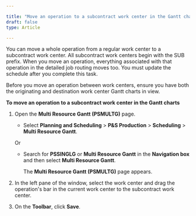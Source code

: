```yaml
---

title: "Move an operation to a subcontract work center in the Gantt charts"
draft: false
type: Article

---
```


You can move a whole operation from a regular work center to a subcontract work center. All subcontract work centers begin with the SUB prefix. When you move an operation, everything associated with that operation in the detailed job routing moves too. You must update the schedule after you complete this task.

Before you move an operation between work centers, ensure you have both the originating and destination work center Gantt charts in view.

**To move an operation to a subcontract work center in the Gantt charts**

1. Open the **Multi Resource Gantt (PSMULTG)** page.

    - Select **Planning and Scheduling** > **P&S Production** > **Scheduling**  > **Multi Resource Gantt**.

    Or

    - Search for **PSSINGLG** or **Multi Resource Gantt** in the **Navigation box** and then select **Multi Resource Gantt**.

        The **Multi Resource Gantt (PSMULTG)**  page appears.

2. In the left pane of the window, select the work center and drag the operation's bar in the current work center to the subcontract work center.

3. On the **Toolbar**, click **Save**.

​